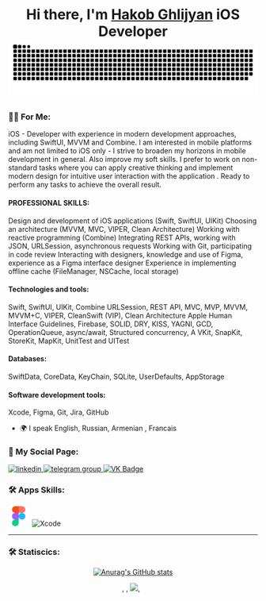 <h1 align="center"> Hi there, I'm <a href="https://github.com/HakobGhlijyan" target="_blank"> Hakob Ghlijyan</a> iOS Developer

<picture>
  <source
    media="(prefers-color-scheme: dark)"

    
  
  <source
    media="(prefers-color-scheme: light)"
    srcset="https://raw.githubusercontent.com/platane/snk/output/github-contribution-grid-snake.svg"
  />
  <img
    alt="github contribution grid snake animation"
    src="https://raw.githubusercontent.com/platane/snk/output/github-contribution-grid-snake.svg"
  />
</picture>

  ### :man_technologist: For Me:

iOS - Developer with experience in modern development approaches, including SwiftUI,
MVVM and Combine. I am interested in mobile platforms and am not limited to
iOS only - I strive to broaden my horizons in mobile development in general. Also
improve my soft skills.
I prefer to work on non-standard tasks where you can apply
creative thinking and implement modern design for intuitive
user interaction with the application .
Ready to perform any tasks to achieve the overall result.

#### PROFESSIONAL SKILLS:
Design and development of iOS applications (Swift, SwiftUI, UIKit)
Choosing an architecture (MVVM, MVC, VIPER, Clean Architecture)
Working with reactive programming (Combine)
Integrating REST APIs, working with JSON, URLSession, asynchronous requests
Working with Git, participating in code review
Interacting with designers, knowledge and use of Figma, experience as a
Figma interface designer
Experience in implementing offline cache (FileManager, NSCache, local storage)

#### Technologies and tools:
Swift, SwiftUI, UIKit, Combine
URLSession, REST API,
MVC, MVP, MVVM, MVVM+C, VIPER, CleanSwift (VIP), Clean Architecture
Apple Human Interface Guidelines, Firebase, SOLID, DRY, KISS, YAGNI,
GCD, OperationQueue, async/await, Structured concurrency,
A VKit, SnapKit, StoreKit, MapKit, UnitTest and UITest

#### Databases:
SwiftData, CoreData, KeyChain, SQLite, UserDefaults, AppStorage

#### Software development tools:
Xcode, Figma, Git, Jira, GitHub

- 🌍 I speak English, Russian, Armenian , Francais

### 🤝 My Social Page: <p align="center">
<div id="badges">
    <a href="https://www.linkedin.com/in/hakobghlijyan" target="_blank">
      <img src="https://cdn-icons-png.flaticon.com/512/2504/2504799.png" width="40" height="40" alt="linkedin" />
    </a>
    <a href="https://t.me/hakobghlijyan" target="_blank">
      <img src="https://cdn-icons-png.flaticon.com/512/2111/2111646.png" width="40" height="40" alt="telegram group" />
    </a>
    <a href="https://vk.com/hakobghlijyan" target="_blank">
      <img src="https://cdn-icons-png.flaticon.com/512/145/145813.png" width="40" height="40" alt="VK Badge"/>
    </a>
  </div>

### 🛠 Apps Skills:

<div>
  <img src="https://github.com/devicons/devicon/blob/master/icons/figma/figma-original.svg" title="figma" alt="figma" width="40" height="40"/>&nbsp;
  <img src="https://cdn.jsdelivr.net/gh/devicons/devicon@latest/icons/xcode/xcode-original.svg" title="XCode" alt="Xcode" width="40" height="40"/>&nbsp          
</div>

---

### 🛠 Statiscics:

<div id="stat" align="center">

[![Anurag's GitHub stats](https://github-readme-stats.vercel.app/api?username=HakobGhlijyan)](https://github.com/anuraghazra/github-readme-stats)
  
</div>

<div id="stat" align="center">
  <img src="http://github-profile-summary-cards.vercel.app/api/cards/profile-details?username=HakobGhlijyan&theme=default" alt=""/>,
  <img src="http://github-profile-summary-cards.vercel.app/api/cards/repos-per-language?username=HakobGhlijyan&theme=default" alt=""/>,
  <img src="http://github-profile-summary-cards.vercel.app/api/cards/most-commit-language?username=HakobGhlijyan&theme=default"/>,
  <img src="http://github-profile-summary-cards.vercel.app/api/cards/stats?username=HakobGhlijyan&theme=default" alt=""/>
  <img src="http://github-profile-summary-cards.vercel.app/api/cards/productive-time?username=HakobGhlijyan&theme=default&utcOffset=8" alt=""/>
</div>

